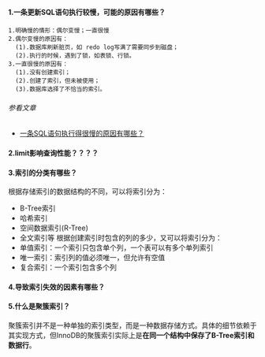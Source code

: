 #### 1.一条更新SQL语句执行较慢，可能的原因有哪些？
```
1.明确慢的情形：偶尔变慢；一直很慢
2.偶尔变慢的原因有：
  (1).数据库刷新脏页，如 redo log写满了需要同步到磁盘；
  (2).执行的时候，遇到了锁，如表锁、行锁。
3.一直很慢的原因有：
  (1).没有创建索引；
  (2).创建了索引，但未被使用；
  (3).数据库选择了不恰当的索引。
```

###### 参看文章
* <a href="https://mp.weixin.qq.com/s/llq5_hzqCKXbcjNtvOL5XA" target="_blank">一条SQL语句执行得很慢的原因有哪些？</a>

#### 2.limit影响查询性能？？？？

#### 3.索引的分类有哪些？
根据存储索引的数据结构的不同，可以将索引分为：
* B-Tree索引
* 哈希索引
* 空间数据索引(R-Tree)
* 全文索引等
根据创建索引时包含的列的多少，又可以将索引分为：
* 单值索引：一个索引只包含单个列，一个表可以有多个单列索引
* 唯一索引：索引列的值必须唯一，但允许有空值
* 复合索引：一个索引包含多个列

#### 4.导致索引失效的因素有哪些？

#### 5.什么是聚簇索引？
聚簇索引并不是一种单独的索引类型，而是一种数据存储方式。具体的细节依赖于其实现方式，但InnoDB的聚簇索引实际上是**在同一个结构中保存了B-Tree索引和数据行**。



